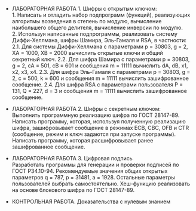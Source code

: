 - ЛАБОРАТОРНАЯ РАБОТА 1. Шифры с открытым ключом:
<br>1. Написать и отладить набор подпрограмм (функций), реализующих алгоритмы возведения в степень по модулю, вычисление наибольшего общего делителя, вычисление инверсии по модулю.
<br>2. Используя написанные подпрограммы, реализовать систему Диффи-Хеллмана, шифры Шамира, Эль-Гамаля и RSA, в частности:
2.1. Для системы Диффи-Хеллмана с параметрами p = 30803, g = 2, XA = 1000, XB = 2000 вычислить открытые ключи и общий секретный ключ.
2.2. Для шифра Шамира с параметрами p = 30803, g = 2, cA = 501, cB = 601 и сообщения m = 11111 вычислить dA, dB, x1, x2, x3, x4.
2.3. Для шифра Эль-Гамаля с параметрами p = 30803, g = 2, c = 500, k = 600 и сообщения m = 11111 вычислить зашифрованное сообщение.
2.4. Для шифра RSA с параметрами пользователя P = 131, Q = 227, d = 3 и сообщения m = 11111 вычислить зашифрованное сообщение.

- ЛАБОРАТОРНАЯ РАБОТА 2. Шифры с секретным ключом:
<br>Выполнить программную реализацию шифра по ГОСТ 28147-89. Написать программу, которая, используя полученную реализацию шифра, зашифровывает сообщение в режимах ECB, CBC, OFB и CTR (сообщение, режим и ключ задаются при запуске программы). Написать программу, которая расшифровывает ранее зашифрованное сообщение.

- ЛАБОРАТОРНАЯ РАБОТА 3. Цифровая подпись
<br>Разработать программы для генерации и проверки подписей по ГОСТ Р34.10-94. Рекомендуемые значения общих открытых параметров q = 787, p = 31481, a = 1928. Остальные параметры пользователей выбрать самостоятельно. Хеш-функцию реализовать на основе блокового шифра по ГОСТ 28147-89.

- КОНТРОЛЬНАЯ РАБОТА. Доказательства с нулевым знанием
